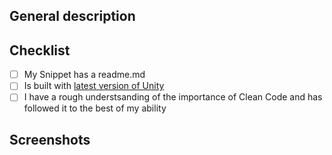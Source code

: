 ## General description

<!-- Brief description on why this is needed / what it does -->

## Checklist
- [ ] My Snippet has a readme.md
- [ ] Is built with [latest version of Unity](https://unity3d.com/get-unity/update)
- [ ] I have a rough understsanding of the importance of Clean Code and has followed it to the best of my ability

## Screenshots

<!-- 
<details>
<summary>Click to see images</summary>
Put images here
</details>
-->
